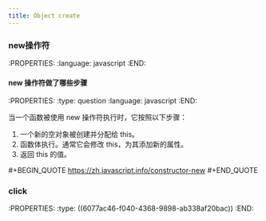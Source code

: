 ```yaml
---
title: Object create
---
```


###
### new操作符
:PROPERTIES:
:language: javascript
:END:
#### new 操作符做了哪些步骤
:PROPERTIES:
:type: question
:language: javascript
:END:

当一个函数被使用 new 操作符执行时，它按照以下步骤：
1. 一个新的空对象被创建并分配给 this。
2. 函数体执行。通常它会修改 this，为其添加新的属性。
3. 返回 this 的值。

#+BEGIN_QUOTE
https://zh.javascript.info/constructor-new
#+END_QUOTE
### click
:PROPERTIES:
:type: ((6077ac46-f040-4368-9898-ab338af20bac))
:END: